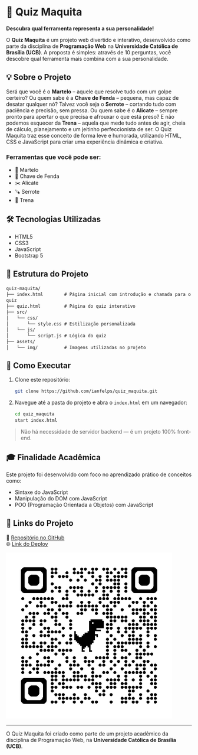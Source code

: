 # 🔧 Quiz Maquita

**Descubra qual ferramenta representa a sua personalidade!**

O **Quiz Maquita** é um projeto web divertido e interativo, desenvolvido como parte da disciplina de **Programação Web** na **Universidade Católica de Brasília (UCB)**. A proposta é simples: através de 10 perguntas, você descobre qual ferramenta mais combina com a sua personalidade.

## 💡 Sobre o Projeto

Será que você é o **Martelo** – aquele que resolve tudo com um golpe certeiro? Ou quem sabe é a **Chave de Fenda** – pequena, mas capaz de desatar qualquer nó? Talvez você seja o **Serrote** – cortando tudo com paciência e precisão, sem pressa. Ou quem sabe é o **Alicate** – sempre pronto para apertar o que precisa e afrouxar o que está preso? E não podemos esquecer da **Trena** – aquela que mede tudo antes de agir, cheia de cálculo, planejamento e um jeitinho perfeccionista de ser. O Quiz Maquita traz esse conceito de forma leve e humorada, utilizando HTML, CSS e JavaScript para criar uma experiência dinâmica e criativa.

### Ferramentas que você pode ser:
- 🔨 Martelo
- 🔧 Chave de Fenda
- ✂️ Alicate
- 🪚 Serrote
- 📏 Trena

## 🛠 Tecnologias Utilizadas

- HTML5
- CSS3
- JavaScript
- Bootstrap 5

## 📂 Estrutura do Projeto

```
quiz-maquita/
├── index.html        # Página inicial com introdução e chamada para o quiz
├── quiz.html         # Página do quiz interativo
├── src/
│   └── css/
│       └── style.css # Estilização personalizada
│   └── js/
│       └── script.js # Lógica do quiz
├── assets/
│   └── img/          # Imagens utilizadas no projeto 
```

## 🧪 Como Executar

1. Clone este repositório:
   ```bash
   git clone https://github.com/ianfelps/quiz_maquita.git
   ```
2. Navegue até a pasta do projeto e abra o `index.html` em um navegador:
   ```bash
   cd quiz_maquita
   start index.html
   ```

> Não há necessidade de servidor backend — é um projeto 100% front-end.

## 🎓 Finalidade Acadêmica

Este projeto foi desenvolvido com foco no aprendizado prático de conceitos como:
- Sintaxe do JavaScript
- Manipulação do DOM com JavaScript
- POO (Programação Orientada a Objetos) com JavaScript

## 📎 Links do Projeto

🔗 [Repositório no GitHub](https://github.com/ianfelps/quiz_maquita)  
🌐 [Link do Deploy](https://ianfelps.github.io/quiz_maquita/)

![QR Code do Site](./assets/img/qrcode.png)

---

O Quiz Maquita foi criado como parte de um projeto acadêmico da disciplina de Programação Web, na **Universidade Católica de Brasília (UCB)**.


